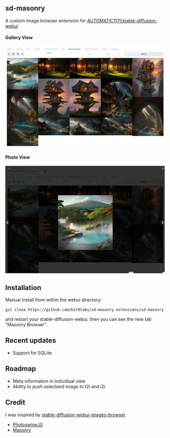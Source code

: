 ## sd-masonry

A custom image browser extension for [AUTOMATIC1111/stable-diffusion-webui](https://github.com/AUTOMATIC1111/stable-diffusion-webui).

#### Gallery View
![Gallery View](./screenshots/gallery.png?raw=true "Gallery  View")

#### Photo View
![Photoswipe](./screenshots/photoswipe.png?raw=true "Photoswipe  View")

## Installation

<!-- The extension can be installed directly from within the **Extensions** tab within the Webui. -->

Manual install from within the webui directory:

	git clone https://github.com/bit9labs/sd-masonry extensions/sd-masonry

and restart your stable-diffusion-webui, then you can see the new tab "Masonry Browser".

## Recent updates

- Support for SQLite

## Roadmap

- Meta information in individual view
- Ability to push selecteed image to t2i and i2i

## Credit

I was inspired by [stable-diffusion-webui-images-browser](https://github.com/AlUlkesh/stable-diffusion-webui-images-browser/)

- [PhotoswipeJS](https://github.com/dimsemenov/photoswipe)
- [Masonry](https://github.com/desandro/masonry)
